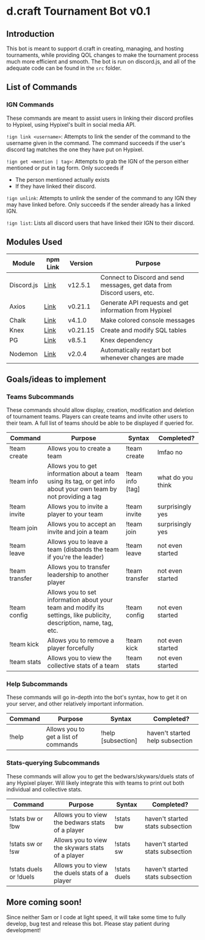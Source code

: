 # d.craft Tournament Bot v0.1

## Introduction

This bot is meant to support d.craft in creating, managing, and hosting tournaments, while providing QOL changes to make the tournament process much more efficient and smooth. The bot is run on discord.js, and all of the adequate code can be found in the `src` folder.

## List of Commands

### IGN Commands

These commands are meant to assist users in linking their discord profiles to Hypixel, using Hypixel's built in social media API.

`!ign link <username>`: Attempts to link the sender of the command to the username given in the command. The command succeeds if the user's discord tag matches the one they have put on Hypixel.

`!ign get <mention | tag>`: Attempts to grab the IGN of the person either mentioned or put in tag form. Only succeeds if

- The person mentioned actually exists
- If they have linked their discord.

`!ign unlink`: Attempts to unlink the sender of the command to any IGN they may have linked before. Only succeeds if the sender already has a linked IGN.

`!ign list`: Lists all discord users that have linked their IGN to their discord.

## Modules Used

| Module     | npm Link                                         | Version | Purpose                                                                 |
| ---------- | ------------------------------------------------ | ------- | ----------------------------------------------------------------------- |
| Discord.js | [Link](https://www.npmjs.com/package/discord.js) | v12.5.1 | Connect to Discord and send messages, get data from Discord users, etc. |
| Axios      | [Link](https://www.npmjs.com/package/axios)      | v0.21.1 | Generate API requests and get information from Hypixel                  |
| Chalk      | [Link](https://www.npmjs.com/package/chalk)      | v4.1.0 | Make colored console messages                  |
| Knex       | [Link](https://www.npmjs.com/package/knex)      | v0.21.15 | Create and modify SQL tables                   |
| PG         | [Link](https://www.npmjs.com/package/pg)      | v8.5.1 | Knex dependency                  |
| Nodemon    | [Link](https://www.npmjs.com/package/nodemon)      | v2.0.4 | Automatically restart bot whenever changes are made                  |

## Goals/ideas to implement

### Teams Subcommands

These commands should allow display, creation, modification and deletion of tournament teams. Players can create teams and invite other users to their team. A full list of teams should be able to be displayed if queried for.

| Command        | Purpose                                                                                                             | Syntax                                                               | Completed?        |
| -------------- | ------------------------------------------------------------------------------------------------------------------- | -------------------------------------------------------------------- | ----------------- |
| !team create   | Allows you to create a team                                                                                         | !team create <tag> <team name in quotations> <description in quotes> | lmfao no          |
| !team info     | Allows you to get information about a team using its tag, or get info about your own team by not providing a tag    | !team info [tag]                                                     | what do you think |
| !team invite   | Allows you to invite a player to your team                                                                          | !team invite <mention>                                               | surprisingly yes  |
| !team join     | Allows you to accept an invite and join a team                                                                      | !team join <tag>                                                     | surprisingly yes  |
| !team leave    | Allows you to leave a team (disbands the team if you're the leader)                                                 | !team leave                                                          | not even started  |
| !team transfer | Allows you to transfer leadership to another player                                                                 | !team transfer <mention>                                             | not even started  |
| !team config   | Allows you to set information about your team and modify its settings, like publicity, description, name, tag, etc. | !team config <setting> <value>                                       | not even started  |
| !team kick     | Allows you to remove a player forcefully                                                                            | !team kick <mention>                                                 | not even started  |
| !team stats    | Allows you to view the collective stats of a team                                                                   | !team stats <tag>                                                    | not even started  |

### Help Subcommands

These commands will go in-depth into the bot's syntax, how to get it on your server, and other relatively important information.

| Command | Purpose                              | Syntax                    | Completed?                      |
| ------- | ------------------------------------ | ------------------------- | ------------------------------- |
| !help   | Allows you to get a list of commands | !help [subsection] <page> | haven't started help subsection |

### Stats-querying Subcommands

These commands will allow you to get the bedwars/skywars/duels stats of any Hypixel player. Will likely integrate this with teams to print out both individual and collective stats.

| Command                | Purpose                                          | Syntax                 | Completed?                       |
| ---------------------- | ------------------------------------------------ | ---------------------- | -------------------------------- |
| !stats bw or !bw       | Allows you to view the bedwars stats of a player | !stats bw <mention>    | haven't started stats subsection |
| !stats sw or !sw       | Allows you to view the skywars stats of a player | !stats sw <mention>    | haven't started stats subsection |
| !stats duels or !duels | Allows you to view the duels stats of a player   | !stats duels <mention> | haven't started stats subsection |

## More coming soon!

Since neither Sam or I code at light speed, it will take some time to fully develop, bug test and release this bot. Please stay patient during development!

